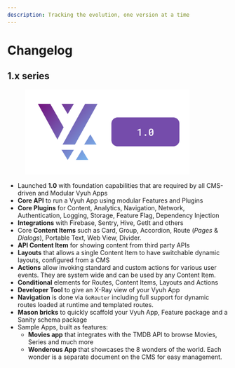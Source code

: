 ```yaml
---
description: Tracking the evolution, one version at a time
---
```


# Changelog

## 1.x series

<figure><img src="../.gitbook/assets/vyuh 1.0.png" alt="" width="375"><figcaption></figcaption></figure>

* Launched **1.0** with foundation capabilities that are required by all CMS-driven and Modular Vyuh Apps
* **Core API** to run a Vyuh App using modular Features and Plugins
* **Core Plugins** for Content, Analytics, Navigation, Network, Authentication, Logging, Storage, Feature Flag, Dependency Injection
* **Integrations** with Firebase, Sentry, Hive, GetIt and others
* Core **Content Items** such as Card, Group, Accordion, Route (_Pages_ & _Dialogs_), Portable Text, Web View, Divider.
* **API Content Item** for showing content from third party APIs
* **Layouts** that allows a single Content Item to have switchable dynamic layouts, configured from a CMS
* **Actions** allow invoking standard and custom actions for various user events. They are system wide and can be used by any Content Item.
* **Conditional** elements for Routes, Content Items, Layouts and Actions
* **Developer Tool** to give an X-Ray view of your Vyuh App
* **Navigation** is done via  `GoRouter` including full support for dynamic routes loaded at runtime and templated routes.
* **Mason bricks** to quickly scaffold your Vyuh App, Feature package and a Sanity schema package
* Sample Apps, built as features:
  * **Movies app** that integrates with the TMDB API to browse Movies, Series and much more
  * **Wonderous App** that showcases the 8 wonders of the world. Each wonder is a separate document on the CMS for easy management.
